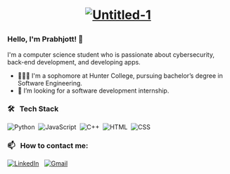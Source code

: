 # <a href="https://prabhjottsk.github.io/Portfolio-Website/"><p align="center">![Untitled-1](https://user-images.githubusercontent.com/92236900/184405157-104eceb0-ab36-4ff2-ba7b-c38af8834cd7.png)</p></a>

### Hello, I'm Prabhjott! 👋

I'm a computer science student who is passionate about cybersecurity, back-end development, and developing apps. 

- 👨🏻‍💻 I'm a sophomore at Hunter College, pursuing bachelor’s degree in Software Engineering. 
- 👯 I’m looking for a software development internship. 

### 🛠 &nbsp; Tech Stack

![Python](https://img.shields.io/badge/Python-14354C?style=for-the-badge&logo=python&logoColor=white)&nbsp;
![JavaScript](https://img.shields.io/badge/JavaScript-F7DF1E?style=for-the-badge&logo=javascript&logoColor=black)&nbsp;
![C++](https://img.shields.io/badge/C%2B%2B-00599C?style=for-the-badge&logo=c%2B%2B&logoColor=white)&nbsp;
![HTML](https://img.shields.io/badge/HTML5-E34F26?style=for-the-badge&logo=html5&logoColor=white)&nbsp;
![CSS](https://img.shields.io/badge/CSS3-1572B6?style=for-the-badge&logo=css3&logoColor=white)&nbsp;

### 📫 &nbsp; How to contact me:

<a href="https://www.linkedin.com/in/prabhjottsk/"><img alt="LinkedIn" src="https://img.shields.io/badge/LinkedIn-0077B5?style=for-the-badge&logo=linkedin&logoColor=white"/></a> &nbsp;
<a href="mailto:prabhjottsk@gmail.com"><img alt="Gmail" src="https://img.shields.io/badge/Gmail-D14836?style=for-the-badge&logo=gmail&logoColor=white" /></a> &nbsp;
